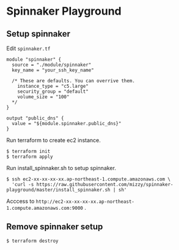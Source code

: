 # Spinnaker Playground

## Setup spinnaker

Edit `spinnaker.tf`

```hcl
module "spinnaker" {
  source = "./module/spinnaker"
  key_name = "your_ssh_key_name"
  
  /* These are defaults. You can overrive them.
    instance_type = "c5.large"
    security_group = "default"
    volume_size = "100"
  */
}

output "public_dns" {
  value = "${module.spinnaker.public_dns}"
}
```

Run terraform to create ec2 instance.

```
$ terraform init
$ terraform apply
```

Run install_spinnaker.sh to setup spinnaker.

```
$ ssh ec2-xx-xx-xx-xx.ap-northeast-1.compute.amazonaws.com \
  'curl -s https://raw.githubusercontent.com/mizzy/spinnaker-playground/master/install_spinnaker.sh | sh'
```

Acccess to `http://ec2-xx-xx-xx-xx.ap-northeast-1.compute.amazonaws.com:9000` .


## Remove spinnaker setup

```
$ terraform destroy
```
